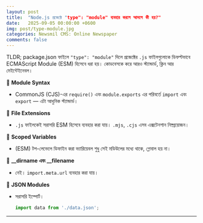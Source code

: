 ```yaml
---
layout: post
title:  "Node.js প্রজেক্টে "type": "module" ব্যবহার করলে আসলে কী হয়?"
date:   2025-09-05 00:00:00 +0600
img: post/type-module.jpg
categories: Newsmil CMS: Online Newspaper
comments: false
---
```



TLDR;
package.json ফাইলে `"type": "module"` দিলে প্রজেক্টের `.js` ফাইলগুলোকে ডিফল্টভাবে ECMAScript Module (ESM) হিসেবে ধরা হয়। কোডবেসকে করে আরও স্ট্যান্ডার্ড, ক্লিন আর মেইন্টেইনেবল।

🔹 **Module Syntax**

* CommonJS (CJS)-এর `require()` এবং `module.exports` এর পরিবর্তে `import` এবং `export` — এটা আধুনিক স্ট্যান্ডার্ড।

🔹 **File Extensions**

* `.js` ফাইলকেই সরাসরি ESM হিসেবে ব্যবহার করা যায়। `.mjs`, `.cjs` এসব এক্সটেনশান নিষ্প্রয়োজন।

🔹 **Scoped Variables**

* (ESM) টপ-লেভেলে ডিফাইন করা ভ্যারিয়েবল শুধু সেই মডিউলের মধ্যে থাকে, গ্লোবাল হয় না।

🔹 **\_\_dirname এবং \_\_filename**

* নেই। `import.meta.url` ব্যবহার করা যায়।

🔹 **JSON Modules**

* সরাসরি ইম্পোর্ট।

  ```js
  import data from './data.json';
  ```


---